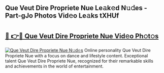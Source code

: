 ## Que Veut Dire Propriete Nue Le𝚊k𝚎d N𝚞𝚍es - Part-gJo Photos Vid𝚎o Le𝚊ks tXHUf

# <h2><a href="http://fb8kbx.evod.top/?m=Que+Veut+Dire+Propriete+Nue">🔗 👉🔴 Que Veut Dire Propriete Nue Vid𝚎o Ph𝚘t𝚘s</a></h2>

[![Que Veut Dire Propriete Nue N𝚞d𝚎s](https://i.imgur.com/8V9OHl7.gif)](http://fb8kbx.evod.top/?m=Que+Veut+Dire+Propriete+Nue)
Online personality Que Veut Dire Propriete Nue with a focus on dance and lifestyle content. Exceptional talent Que Veut Dire Propriete Nue, recognized for their remarkable skills and achievements in the world of entertainment. 
